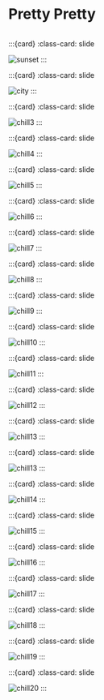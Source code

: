 # Pretty Pretty 

<div id="slideshow">

```{include} _static/buttons.html
```


:::{card}
:class-card: slide

![sunset](/_static/img/beautiful-sunset-tropical-beach-palm-260nw-1716193708.webp)
:::

:::{card}
:class-card: slide

![city](_static/img/city_aerial_view_road_156925_300x168.jpg) 
:::

:::{card}
:class-card: slide

![chill3](_static/img/hangout.jpg) 
:::

:::{card}
:class-card: slide

![chill4](_static/img/IMG_6723.jpg) 
:::

:::{card}
:class-card: slide

![chill5](_static/img/IMG_6751.jpg) 
:::

:::{card}
:class-card: slide

![chill6](_static/img/IMG_6755.jpg) 
::: 

:::{card}
:class-card: slide

![chill7](_static/img/IMG_1042.jpeg) 
:::

:::{card}
:class-card: slide

![chill8](_static/img/bodypump.jpg) 
:::

:::{card}
:class-card: slide

![chill9](_static/img/hangout7.jpg) 
:::

:::{card}
:class-card: slide

![chill10](_static/img/IMG_6719.JPG) 
:::

:::{card}
:class-card: slide

![chill11](_static/img/pool.jpg) 
:::

:::{card}
:class-card: slide

![chill12](_static/img/latenight1.jpg) 
:::

:::{card}
:class-card: slide

![chill13](_static/img/rameeting.jpg) 
:::

:::{card}
:class-card: slide

![chill13](_static/img/strugglemeal1.jpg) 
:::

:::{card}
:class-card: slide

![chill14](_static/img/chipotlebowl.jpg) 
:::

:::{card}
:class-card: slide

![chill15](_static/img/IMG_6635.jpg) 
:::

:::{card}
:class-card: slide

![chill16](_static/img/IMG_6647.jpg) 
:::

:::{card}
:class-card: slide

![chill17](_static/img/IMG_6635.jpg) 
:::

:::{card}
:class-card: slide

![chill18](_static/img/ramsy.2.jpg) 
:::

:::{card}
:class-card: slide

![chill19](_static/img/quad.jpg) 
:::

:::{card}
:class-card: slide

![chill20](_static/img/merrow.jpg) 
:::


</div>